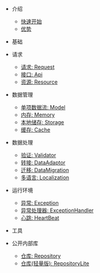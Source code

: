 * 介绍

  * [快速开始](/zh-cn/)
  * [优势](/zh-cn/feature.md)
  
* 基础

* 请求
  
  * [请求: Request](/zh-cn/Request.md)
  * [接口: Api](/zh-cn/API.md)
  * [资源: Resource](/zh-cn/resource.md)
  

* 数据管理

  * [单项数据流: Model](/zh-cn/dvaModel.md)
  * [内存: Memory](/zh-cn/Memory.md)
  * [本地储存: Storage](/zh-cn/Storage.md)
  * [缓存: Cache](/zh-cn/Cache.md)
  
  
* 数据处理

  * [验证: Validator](/zh-cn/validator.md)
  * [转接: DataAdaptor](/zh-cn/dataAdaptor.md)
  * [迁移: DataMigration](/zh-cn/dataMigration.md)
  * [多语言: Localization](/zh-cn/dev.md)
    
* 运行环境
  
  * [异常: Exception](/zh-cn/dev.md)
  * [异常处理器: ExceptionHandler](/zh-cn/dev.md)
  * [心跳: HeartBeat](/zh-cn/dev.md)
    
* 工具

* 公开内部库

  * [仓库: Repository](/zh-cn/dev.md)
  * [仓库(轻量版): RepositoryLite](/zh-cn/dev.md)